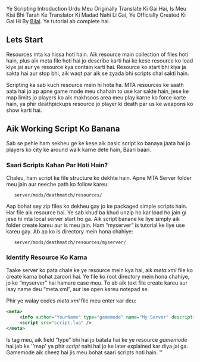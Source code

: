 Ye Scripting Introduction Urdu Meu Originally Translate Ki Gai Hai, Is Meu Kisi Bhi Tarah Ke Translator Ki Madad Nahi Li Gai, Ye Officially Created Ki Gai Hi By [Bilal](/docs/User:Bilal.md "wikilink"). Ye tutorial ab complete hai.

Lets Start
----------

Resources mta ka hissa hoti hain. Aik resource main collection of files hoti hain, plus aik meta file hoti hai jo describe karti hai ke kese resource ko load kiye jai aur ye resource kya contain karti hai. Resource ko start bhi kiya ja sakta hai aur stop bhi, aik waqt par aik se zyada bhi scripts chal sakti hain.

Scripting ka sab kuch resource mein hi hota ha. MTA resources ke saath aata hai jo ap apne game mode meu chahain to use kar sakte hain, jese ke map limits jo players ko aik makhsoos area meu play karne ko force karte hain, ya phir deathpickups resource jo player ki death par us ke weapons ko show karti hai.

Aik Working Script Ko Banana
----------------------------

Sab se pehle ham sekheu ge ke kese aik basic script ko banaya jaata hai jo players ko city ke around walk karne dete hain, Baari baari.

### Saari Scripts Kahan Par Hoti Hain?

Chaleu, ham script ke file structure ko dekhte hain. Apne MTA Server folder meu jain aur neeche path ko follow kareu:

`   server/mods/deathmatch/resources/`

Aap bohat sey zip files ko dekheu gay jo ke packaged simple scripts hain. Har file aik resource hai. Ye sab khud ba khud unzip ho kar load ho jain gi jese hi mta local server start ho ga. Aik script banane ke liye simply aik folder create kareu aur is meu jain. Ham “myserver” is tutorial ke liye use kareu gay. Ab ap ko is directory mein hona chahiye:

`   server/mods/deathmatch/resources/myserver/`

### Identify Resource Ko Karna

Taake server ko pata chale ke ye resource mein kya hai, aik *meta.xml* file ko create karna bohat zaroori hai. Ye file ko root directory mein hona chahiye, jo ke “myserver” hai hamare case meu. To ab aik text file create kareu aur isay name deu “meta.xml”, aur ise open kareu notepad se.

Phir ye walay codes *meta.xml* file meu enter kar deu:

``` xml
<meta>
     <info author="YourName" type="gamemode" name="My Server" description="My first MTA server" />
     <script src="script.lua" />
</meta>
```

Is *<info />* tag meu, aik field “type” bhi hai jo batata hai ke ye resource *gamemode* hai jab ke ''map' ya phir *script* nahi hai jo ke later explained kar diya jai ga. Gamemode aik cheez hai jis meu bohat saari scripts hoti hain. ''

<script />
'' tag batata hai ke is script meu konsi files hain, jo ke ham agge banaain gay.

### Aik Simple Script Ko Banana

Is baat ka khyaal rakheu ke ''

<script />
'' tag aik aur .lua file ke andar nahi hota, ye ussi directory mein hota hai jahan par meta.xml hota hai. Ab ap ye code ko copy aur paste kar sakte hain script.lua mein.

``` lua
local spawnX, spawnY, spawnZ = 1959.55, -1714.46, 10
function joinHandler()
    spawnPlayer(source, spawnX, spawnY, spawnZ)
    fadeCamera(source, true)
    setCameraTarget(source, source)
    outputChatBox("Welcome to My Server", source)
end
addEventHandler("onPlayerJoin", getRootElement(), joinHandler)
```

Ye script ap ko coordinate (x, y, z) pe saw kare gi, jab ap game ko join kareu gay. Is baat ka khyaal rahe ke *fadecamera* function zaroor hona chahiye warna ap ko sirf black screen hi dikhai de gi. Is ke saath saath ap camera target bhi set karna ho ga, warna saare players sirf sky ko hi dekh paain ge.

*source* variable batata hai ke kis ne event ko trigger kiya hai. Jab koi player join karta hai, ap is code ko ye pata lagane ke liye use kar sakte hain ke kis ne join kiya hai. So ye spawn hameu kisi random player pe nahi kare gi.

Agar ham gor se dekhey [addEventHandler](/docs/addEventHandler.md "wikilink") ko, to ap ko 3 cheezeu nazar aain gi, 'onPlayerJoin', jo batata hai jab event ko trigger kiya jaata hai. 'getRootElement()', jo batata hai ke kya/kis par ye trigger kiya jaa sakta hai. Aur 'joinHandler' jo batata hai ke konsa function trigger ho ga jab ham event ko trigger kareu gay. Aur details agge explain ki jain gi aik aur example main, ab ham server ko start karte hain aur script ko try karte hain!

### Script Ko Chalana

Server ko start karne ke liye, ap ko simply chalana hai excutable jo ke server directory main hai. Stats ki list sab se pehle show ho gi, is baat ka khyaal rakheu ke port number, ap ko game join karne ke liye chahiye ho ga. Phir server saari resources ko load kar leta hai aur phir “Ready to accept connections!” Connect karne se pehle, ap ko gamemode run karna bohat zaroori hai. Type kareu “start myserver” aur enter press kareu. Server gamemode ko start kar de ga jo ap ne abhi banaya, aur ab se koi errors aur warnings bhi show kare ga. Ab ap MTA ko start kareu, aur “Quick Connect” main apnay IP adress se connect kareu. Agar sab kuch theek hota hai, kuch der baad ap ka character streets pe walk kar raha ho ga Los Santos ki.

Ab aage ham command daleu gay jo players vehicle ko spawn karne ke liye use kar sakte hain apne position pe. Ap shaid is ko skip kar deu aur check kareu [Map Manager](/docs/Map_manager.md "wikilink"), jo is tutorial ko continue karta hai. Is tutorial ki aik aur branch bhi hai, [Introduction to Scripting GUI](/Introduction_to_Scripting_GUI.md "wikilink"), ap is ko follow kar sakte hain aur pata chala sakte hain ke kese MTA Graphical User Interface MTA meu draw ki jaati hai aur kese script ki jaati hai.

Aik Simple Command Ko Banana
----------------------------

Chaleu ham dobarah *script.lua* content meu jaate hain. Jese ke ooper mention kiya, ham chahtay hain ke command par hamaray saath aik vehicle spawn go, sab se pehle hameu aik function banana ho ga, jis ko ham call kareu ge aur aik command handler jo command ko create karta hai.

``` lua
-- Function ko banain, jo command handler ko call karta hai in arguments sey: thePlayer, command, vehicleModel
function createVehicleForPlayer(thePlayer, command, vehicleModel)
   -- Vehicle ko banana aur doosri cheezeu.
end

-- Command handler ko banana.
addCommandHandler("createvehicle", createVehicleForPlayer)
```

*Note: Function names click able hote hain wiki par, in ko click kareu in ke baare meu information haasil karne ke liye*

#### Command Handlers Ke Baare Meu

Pehla argument command handler ke baare meu command ka name hai jo ke player ko enter karne ke liye allow kare gi. Doosra argument function hai jo ye call kare ga, is case meu *createVehicleForPlayer* Agar ap ka already scripting meu experience hai, ap ko is tarah ke function ke baare meu pata ho ga:

``` lua
functionName(argument1, argument2, argument3, ..)
```

``` lua
functionName(thePlayer, commandName, argument3, ..)
```

Agar ham gor se dekheu above example ko, ham dekh sakhte hain argument1 jo ke thePlayer hai aur argument2 commandName hai. thePlayer woh hai jis ne command ko type kiya ho ga. Isi liye ap jo bhi isay kaheu, variable contain kare ga player jis ne is command ko activate kiya ho ga. commandName woh hai jo player ne type ki ho gi. Agar woh type kareu "/greet", ye argument contain kare ga “greet”. Argument 3 aik extra line hai jo ham ne type ki hai. Ham is ke baare meu seekheu ge thora sa aage. Is ko naa bhooleu ke first 2 arguments, standard arguments hain, lekin ap is ko koi bhi name de sakte hain.

Ham ne call kiya [addCommandHandler](/docs/addCommandHandler.md "wikilink") ko is way mein aur jab se *createVeicleForPlayer* aik function hai, ye bhi us tareeqay se call kiya jaa sakta hai. Lekin ham us ke liye command handler use kar rahe hain, jo ke aik similar manner meu isse call karta hai. Aik example: Koi type karta hai “createvehicle 468” game meu, console meu Sanchez ko spawn karne ke liye, Command handler call karta hai createVehicleForPlayer function ko, jese **'if**' ham code ke is line ko script meu leu gay:

``` lua
createVehicleForPlayer(thePlayer,"createvehicle","468") -- thePlayer player element hai, woh jis ne ye command type ki.
```

Jese ke ham dekh sakte hain, ye bohat se parameters provide karta hai: woh player jis ne is command ko call ki, woh command jo us ne enter ki aur text us ke baad jo us ko dikha, is case meu “468” vehicle id hai Sanchez ki. Pehle 2 parameters sae hain all command handlers ke saath, jo ke aap read kar sakte hain [addEventHandler](/docs/addEventHandler.md "wikilink") page par. Is fact ke liye, aap ko at least 2 parameters ko define karna hota hai jo ap us ke baad use karte hain.

*Note: Aap ko command handler ko add karna hota hai, handler function ko define karne ke baad, warne ye isse find nahi kar paai ga.*

#### Function Ko Write Karna

Function ko fill karne ke liye, jo ham ne banaya, hameu sochna pare ga ke hameu kya karna hai:

-   Player ki position ka pata chalana hai, taake hameu pata ho ke ham ne vehicle ko kahan spawn karna hai (Ham chahtay hain ke vehicle player ke saath spawn ho)
-   Calucate position ko karna zaroori hai jahan par ham ne vehicle ko spawn karna hai. (Ham nahi chahtay ke vehicle player ke ooper spawn ho)
-   Vehicle ko spawn karna hai.
-   Check karna hai ke vehicle spawn hua hai ke nahi, aur aik message ko output karna hai.

Apne goals ko achieve karne ke liye, hameu bohat se functions use karne pareu gay. Functions ko find karne ke liye, hameu visit karna chahiye [Sserver Functions List](/docs/Scripting_Functions.md "wikilink") Sab se pehle hameu aik function chahiye player ki position ka pata lagaane ke liye. Jab se players elements hain, ham sab se pehle jump karte hain **Element functions** jahan par hameu pata chalta hai [getElementPosition](/getElementPosition.md "wikilink") function ke baate meu. Function name ko click karne ke baad, hameu function ki description pata chal jai gi. Wahan par ham syntax dekh sakte hain, ye kya return karti hai aur usually aik example. Syntax hameu batata hai ke kon se arguments ham kar sakte hain aur karne hain submit. [getElementPosition](/getElementPosition.md "wikilink") ke liye syntax ye hai:

``` lua
float, float, float getElementPosition ( element theElement )
```

Ye 3 *float* function name ke front meu jo hain, ye return type hain. Is case meu, is ka matlab ye hai ke ye function 3 floating point numbers ko return karta hai. (x, y aur z), ap un arguments ko dekh sakte hain jo ap ne submit karne hain. Is case meu sirf element jis ki position ap janana chahtay hain, woh hamari example meu player hai.

``` lua
function createVehicleForPlayer(thePlayer, command, vehicleModel)
    -- get the position and put x, y, z variables.
    -- (local ka matlab hai, variables jo only hote hain current scope main, is case meu, the function)
    local x,y,z = getElementPosition(thePlayer)
end
```

Aage ham ye pakka karna chahtay hain ke ye vehicle player ke ooper spawn na ho, is liye ham 5 units add kareu gay *x* variable meu, jo vehicle ko player kay east main spawn kare ga.

``` lua
function createVehicleForPlayer(thePlayer, command, vehicleModel)
    local x,y,z = getElementPosition(thePlayer) -- Player ki position ko pata chalanay key liye ye use hota hai.
    x = x + 5 -- 5 units ko add karna hai x meu.
end
```

Ab hameu aik aur function chahiye jis se aik vehicle spawn ho. Isi liye, aik baar phir ham search kareu gay [Server Functions List](/docs/Scripting_Functions.md "wikilink") Jab se ham vehicles kay baare meu baat kar rahe hain, **Vehicle functions** section meu, ham choose kareu gay [createVehicle](/createVehicle.md "wikilink") ko. Is function kay syntax meu, hamaray paas sirf aik return type hai, jo ke zyada common hai. Hum ne ye bhi dekha ke kuch arguments \[ \] se close huay hain, matlab ye optional hain. Hamaray paas already woh saare arguments hain jo hameu [createVehicle](/createVehicle.md "wikilink") ke liye chahiyain, hamaray function meu. Woh position jo ham ne abhi calculate ki *x, y, z* variables main, aur model id jo ham ne provice ki thi command ke through (“createvehicle 468”) aur ham function ko access kar sakte hain as *vehicleModel* variable.

``` lua
function createVehicleForPlayer(thePlayer, command, vehicleModel)
    local x,y,z = getElementPosition(thePlayer) -- get the position of the player
    x = x + 5 -- add 5 units to the x position
    -- create the vehicle and store the returned vehicle element in the ''createdVehicle'' variable
    local createdVehicle = createVehicle(tonumber(vehicleModel),x,y,z)
end
```

Of course ye code ko improve kiya jaa sakta hai bohat say ways mein, lekin ham aik check banana chahtay hain ke ye vehicle create hui thi ya nahi. Jese ke ham read kar sakte hain [createVehicle](/docs/createVehicle.md "wikilink") page par, **Returns** ke neeche, function return hota hai, *false*, jab ye vehicle ko create nahi kar paya tha. Hum *createVehicle* variable ki value ko check karte hain.

Ab hamare paas poori complete script hai:

``` lua
function createVehicleForPlayer(thePlayer, command, vehicleModel)
    local x,y,z = getElementPosition(thePlayer) -- get the position of the player
    x = x + 5 -- add 5 units to the x position
    local createdVehicle = createVehicle(tonumber(vehicleModel),x,y,z)
    -- check if the return value was ''false''
    if (createdVehicle == false) then
        -- if so, output a message to the chatbox, but only to this player.
        outputChatBox("Failed to create vehicle.",thePlayer)
    end
end
addCommandHandler("createvehicle", createVehicleForPlayer)
```

Jese ke ap ko pata hai, ham ne aik naya function introduce kiya hai [outputChatBox](/docs/outputChatBox.md "wikilink").Ap ab functions ke documentation pages ko khud dekh sakte hain.Zyada advanced scripting kay liye, check kareu [Map Manager](/Map_manager.md "wikilink").

Ap Ko Kya Pata Hona Chahiye
---------------------------

Ap ne pehle hi resources, command handlers aur functions ko find karne ke baare meu parha hai documentation kay first paragraph mein. Lekin abhi bohat kuch learn karna rahta hai. Ye section ap ko short overview de ga in cheezou kay baate meu, aur related links ko bhi add kiya jai ga.

### Clientside Aur Serverside Scripts

Shaid ap ne kabhi (server/cilent) kay baare meu suna ho mta sa wiki par. MTA ki kuch coding server sided karni parti hai aur kuch cilent sided. Jese ke aik GUI - Graphical User Interface, kuch cilent sided is liye hoti hain kyun ke woh cilent sided zyada behtar cilentsided kaam karti hain, ya phir server sided sahi tarha kaam nahi karti hain. Lekin zyada tar functions mta ke server sided hi kaam karte hain.

Zyada tar scripts jo ap banin gay jese ke gamemodes, maps, server sided hi hon gi, jese ke ham ne likhi thi first section mein. Agar kuch server side kaam nahi karta, to ap ko us ko cilent sided banana ho ga. Cilent Sided script kay liye aap ko ordinary script file create karni ho gi, jis ko ap name deu gay *cilent.lua* aur is ko meta meu bhi add kareu gey, is tarah:

``` xml
<script src="client.lua" type="client" />
```

*type* ko agar aap add nahi kareu gey to woh automatically server side ban jai ga, is liye a ko batana parhey ga ke ye cilent sided script hai meta.xml meu. Cilent sided script download ho jai gi player ke computer meu jab woh join kare ga server ko. Is ke baare meu parhein zyada idhar [Client side scripts](/docs/Client_side_scripts.md "wikilink").

### Mushkil Resources Ke Baare Meu

Pechla section meu briefly explain kar diya hai ke cilent sided scripts ko kese add karte hain resource mein, lekin abhi bohat kuch possible hai. Jese ke ooper bataya, ham kisi bhi tarha ki resource bana sakte hain. Chaleu kuch theortical resources ko dekhte hain. *meta.xml* ko dekh kar hameu pata chalta hai ke ye resource kya kar sakti hai.

#### Pehle Example - Utility Script

``` xml
/admin_commands
    /meta.xml
    /commands.lua
    /client.lua
```

``` xml
<meta>
    <info author="Someguy" description="admin commands" />
    <script src="commands.lua" />
    <script src="client.lua" type="client" />
</meta>
```

-   *commands.lua* admin commands provide karti hai, jese ban karna player ko, mute karna ya kuch aur jo admins kar sakte hain.
-   *client.lua* aik gui provide karti hai jahan se ham actions ko perfom zyada asaani se kar paate hain.

Ye aik example hai jo har waqt run ho rahi hoti hai, aur ye bohat useful hai poorey game mode experience mein aur ye gameplay ke doraan interfere bhi nahi karti, jab tak koi admin action ko perform nahi karta.

#### Doosri Example - Aik Gamemode

``` xml
/counterstrike
    /meta.xml
    /counterstrike.lua
    /buymenu.lua
```

``` xml
<meta>
    <info author="Someguy" description="Counterstrike remake" type="gamemode" />
    <script src="counterstrike.lua" />
    <script src="buymenu.lua" type="client" />
</meta>
```

-   *counterstrike.lua* contain karta hai neeche diye gayi huay features:
    -   Players ko allow karti hai ke woh apni team ko choose kar paiin.
    -   Players ko weapons deti hai, targets aur instructions bhi deti hai.
    -   Game rules ko define karti hai, example ke tor par kab round end hota hai aur kya hota hai jab player mar jata hai.
    -   .. aur shaid more features.
-   *buymenu.lua* aik cilentside script hai jo aik menu ko create karti hai weapons ko buy karne ke liye.

Is example ko game mode kehte hain, jab se ye sirf gameplay se interfere nahi karti, balke rules ko define bhi karti hai. *type* batata hai ke ye example work kari hai [Map manager](/docs/Map_manager.md "wikilink") kay saath. Is ka ye bhi matlab hai ke ye game mode map kay bagair nahi work karta. Gamemode ko hamesha generic hona chahiye. Next example meu aik map start hota hai.

#### Teesri Example - Aik Map

``` xml
/cs-airport
    /meta.xml
    /airport.map
    /airport.lua
```

``` xml
<meta>
    <info author="Someguy" description="Counterstrike airport map" type="map" gamemodes="counterstrike" />
    <map src="airport.map" />
    <script src="airport.lua" />
</meta>
```

-   *airport.map* XML file information provide karti hai map ke baare meu.
    -   Players ko kahan spawn hona chahiye, konse weapons meu hona chahiye.
    -   Targets konse hain.
    -   Weather, World Time, Timelimit
    -   Vehicles ko provide karna.
-   *airport.lua* shaid contain kareu map-specific cheezeu, jin meu shaid hon:
    -   Kuch cheez ka explode hona agar kuch specific hota hai.
    -   Custom objects ko banana ya move karna.
    -   Aur kuch jo ap soch sakte hain..

Jese ke ap dekh sakte hain ke *type* badal gaya hai 'map' meu, jo hameu bata raha hai ke [Map manager](/docs/Map_manager.md "wikilink") resource aik map hai, jab ke *gamemodes* bata raha hai ke ye map valid hai, game mode is example ke ooper hai. Shaid ap ko ye kuch surprise lage kyun ke aik aur script bhi hai mao resource main. Ofcourse ye necessarily map meu nahi chahiye, lekin ye bohat se possibilities ko open kar deti hai map makers kay liye, ke woh apna world bana paiin. The *airport.map* file might look similiar to this:

``` xml
<map mode="deathmatch" version="1.0">
    <terrorists>
        <spawnpoint posX="2332.23" posY="-12232.33" posZ="4.42223" skins="23-40" />
    </terrorists>
    <counterterrorists>
        <spawnpoint posX="2334.23443" posY="-12300.233" posZ="10.2344" skins="40-50" />
    </counterterrorists>

    <bomb posX="23342.23" posY="" posZ="" />
    
    <vehicle posX="" posY="" posZ="" model="602" /> 
    <vehicle posX="" posY="" posZ="" model="603" /> 
</map>
```

Jab koi game mode start hota hai aik map ke saath, map resource khud ba khud start ho jati hai map manager ki waja se aur ye jo information contain karti hai, woh game mode read kar sakta hai. Jab koi map badalta hai, pehle wala map stop ho jata hai aur naya start ho jata hai, zyada explanation ke liye visit kareu [Writing Gamemodes](/docs/Writing_Gamemodes.md "wikilink") page ko.

### Events

Events kuch aise cheezeu hain jo mta ko batati hain un cheezou ke baare meu jo hoti hain. Jese ke jab koi player mar jata hai, [onPlayerWasted](/docs/onPlayerWasted.md "wikilink") event ko trigger kiya jaata hai. Agar hameu koi action ko perforum karna hai jab koi player mar jaata hai, ap ko apne aap ko tyaar rakhna hai aik command handler ko dalne ke liye, jese ke is meu hai [Sab Se Pehla Chapter](/#Aik_Working_Script_Ko_Banana.md "wikilink").

Ye example aik message output kare gi us player ke naam se jo marra ho ga:

``` lua
function playerDied(totalAmmo, killer, killerWeapon, bodypart)
    outputChatBox(getPlayerName(source).." died!")
end
addEventHandler("onPlayerWasted",getRootElement(),playerDied)
```

Documentation page Events ka batata hai ke parameters pass kiye jaate hain handler function pe, Is se milta julta aik [Command Handlers](/docs/#Command_Handlers_Ke_Baare_Meu.md "wikilink") har event aik doosre se different hota hai. Aik aur important point hai *source* variable, jo ke handler functions meu exist karta hai. Is ko parameter list meu add karne ki koi zaroorat nahi, lekin fir bhi ye exist karta hai. Player events ke liye, (Ooper Example), ye player element hai. Aik aur example ke liye, ap dekh sakte hain pehla section aik idea ke liye ke *source* kis tarha use hota hai.

Yahan Se Ab Kahan Jain?
-----------------------

Ab ap ko mta ki basic scripting ka pata chal chuka ho gaya ho ga aur thora sa documentation ke baare meu bhi. [Main Page](/docs/Main_Page.md "wikilink") zyada information ke baare meu links deta hai, tutorials jo ap ko allow karte hain ke ap zyada acha learn kar sakeu. {{note|Yahan se, ham recommend karte hain ke ap [debugging](/debugging.md "wikilink") tutorial parheu. Ache debugging skills necessity hote hain jab ap scripts ko bana rahe hote hain. Ham ap ko [predefined variables list](/predefined_variables_list.md "wikilink") ko parhne ki advice bhi dete hain, ye ap ko certain tasks meu help kare ga. **See also:**

-   [Advanced Topics](/docs/Advanced_Topics.md "wikilink")
-   [OOP English Scripting Introduction](/docs/OOP_Introduction.md "wikilink")

[es:Introducción a la Programación](/docs/es:Introducción_a_la_Programación.md "wikilink") [it:Introduzione allo scripting](/it:Introduzione_allo_scripting.md "wikilink") [nl:Scripting\_introductie](/nl:Scripting_introductie.md "wikilink") [pt-br:Introdução ao Scripting](/pt-br:Introdução_ao_Scripting.md "wikilink") [ru:Scripting Introduction](/ru:Scripting_Introduction.md "wikilink") [ar:مقدمه\_في\_البرمجه](/ar:مقدمه_في_البرمجه.md "wikilink") [zh-cn:脚本编写介绍](/zh-cn:脚本编写介绍.md "wikilink") [Category:Tutorials](/Category:Tutorials.md "wikilink")
